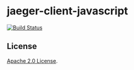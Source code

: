 # jaeger-client-javascript

[![Build Status](https://travis-ci.org/jaegertracing/jaeger-client-javascript.svg?branch=master)](https://travis-ci.org/jaegertracing/jaeger-client-javascript)


## License
  
[Apache 2.0 License](./LICENSE).

